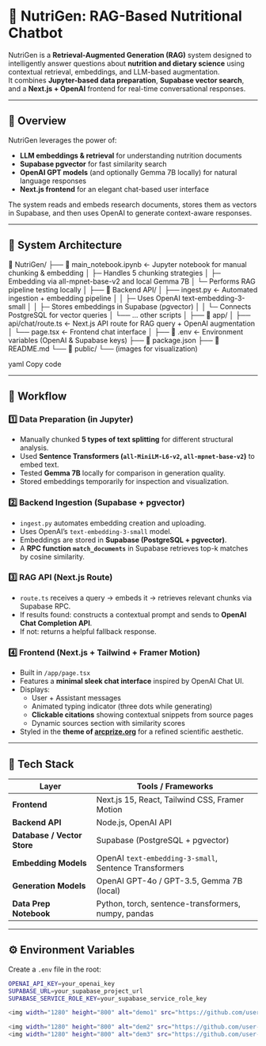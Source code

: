 # 🧠 NutriGen: RAG-Based Nutritional Chatbot

NutriGen is a **Retrieval-Augmented Generation (RAG)** system designed to intelligently answer questions about **nutrition and dietary science** using contextual retrieval, embeddings, and LLM-based augmentation.  
It combines **Jupyter-based data preparation**, **Supabase vector search**, and a **Next.js + OpenAI** frontend for real-time conversational responses.

---

## 🚀 Overview

NutriGen leverages the power of:
- **LLM embeddings & retrieval** for understanding nutrition documents
- **Supabase pgvector** for fast similarity search
- **OpenAI GPT models** (and optionally Gemma 7B locally) for natural language responses
- **Next.js frontend** for an elegant chat-based user interface

The system reads and embeds research documents, stores them as vectors in Supabase, and then uses OpenAI to generate context-aware responses.

---

## 🧩 System Architecture

📁 NutriGen/
├── 📓 main_notebook.ipynb ← Jupyter notebook for manual chunking & embedding
│ ├─ Handles 5 chunking strategies
│ ├─ Embedding via all-mpnet-base-v2 and local Gemma 7B
│ └─ Performs RAG pipeline testing locally
│
├── 📁 Backend API/
│ ├── ingest.py ← Automated ingestion + embedding pipeline
│ │ ├─ Uses OpenAI text-embedding-3-small
│ │ ├─ Stores embeddings in Supabase (pgvector)
│ │ └─ Connects PostgreSQL for vector queries
│ └── ... other scripts
│
├── 📁 app/
│ ├── api/chat/route.ts ← Next.js API route for RAG query + OpenAI augmentation
│ └── page.tsx ← Frontend chat interface
│
├── 📄 .env ← Environment variables (OpenAI & Supabase keys)
├── 📄 package.json
├── 📄 README.md
└── 📁 public/
└── (images for visualization)

yaml
Copy code

---

## 🧠 Workflow

### 1️⃣ Data Preparation (in Jupyter)
- Manually chunked **5 types of text splitting** for different structural analysis.
- Used **Sentence Transformers (`all-MiniLM-L6-v2`, `all-mpnet-base-v2`)** to embed text.
- Tested **Gemma 7B** locally for comparison in generation quality.
- Stored embeddings temporarily for inspection and visualization.

### 2️⃣ Backend Ingestion (Supabase + pgvector)
- `ingest.py` automates embedding creation and uploading.
- Uses OpenAI’s `text-embedding-3-small` model.
- Embeddings are stored in **Supabase (PostgreSQL + pgvector)**.
- A **RPC function `match_documents`** in Supabase retrieves top-k matches by cosine similarity.

### 3️⃣ RAG API (Next.js Route)
- `route.ts` receives a query → embeds it → retrieves relevant chunks via Supabase RPC.
- If results found: constructs a contextual prompt and sends to **OpenAI Chat Completion API**.
- If not: returns a helpful fallback response.

### 4️⃣ Frontend (Next.js + Tailwind + Framer Motion)
- Built in `/app/page.tsx`
- Features a **minimal sleek chat interface** inspired by OpenAI Chat UI.
- Displays:
  - User + Assistant messages
  - Animated typing indicator (three dots while generating)
  - **Clickable citations** showing contextual snippets from source pages
  - Dynamic sources section with similarity scores
- Styled in the **theme of [arcprize.org](https://arcprize.org/arc-agi)** for a refined scientific aesthetic.

---

## 🧰 Tech Stack

| Layer | Tools / Frameworks |
|-------|--------------------|
| **Frontend** | Next.js 15, React, Tailwind CSS, Framer Motion |
| **Backend API** | Node.js, OpenAI API |
| **Database / Vector Store** | Supabase (PostgreSQL + pgvector) |
| **Embedding Models** | OpenAI `text-embedding-3-small`, Sentence Transformers |
| **Generation Models** | OpenAI GPT-4o / GPT-3.5, Gemma 7B (local) |
| **Data Prep Notebook** | Python, torch, sentence-transformers, numpy, pandas |

---

## ⚙️ Environment Variables

Create a `.env` file in the root:

```bash
OPENAI_API_KEY=your_openai_key
SUPABASE_URL=your_supabase_project_url
SUPABASE_SERVICE_ROLE_KEY=your_supabase_service_role_key

<img width="1280" height="800" alt="demo1" src="https://github.com/user-attachments/assets/6935b4ca-2a23-4dba-aba3-ec47c4f2f3f8" />

<img width="1280" height="800" alt="dem2" src="https://github.com/user-attachments/assets/ea3547ce-a077-4899-98b7-c74ae67991b6" />
<img width="1280" height="800" alt="dem3" src="https://github.com/user-attachments/assets/aadd8164-941e-4ada-8cf0-b2ee9cabf52d" />
